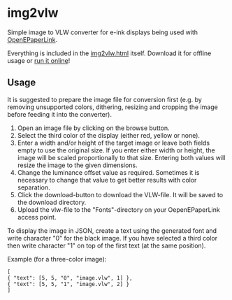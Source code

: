 # img2vlw
Simple image to VLW converter for e-ink displays being used with [OpenEPaperLink](https://openepaperlink.de/).

Everything is included in the [img2vlw.html](img2vlw.html) itself. Download it for offline usage or [run it online](http://htmlpreview.github.io/?https://github.com/olanwe/img2vlw/blob/main/img2vlw.html)!

## Usage
It is suggested to prepare the image file for conversion first (e.g. by removing unsupported colors, dithering, resizing and cropping the image before feeding it into the converter).

1. Open an image file by clicking on the browse button.
2. Select the third color of the display (either red, yellow or none).
3. Enter a width and/or height of the target image or leave both fields empty to use the original size. If you enter either width or height, the image will be scaled proportionally to that size. Entering both values will resize the image to the given dimensions.
4. Change the luminance offset value as required. Sometimes it is necessary to change that value to get better results with color separation.
5. Click the download-button to download the VLW-file. It will be saved to the download directory.
6. Upload the vlw-file to the "Fonts"-directory on your OepenEPaperLink access point.

To display the image in JSON, create a text using the generated font and write character "0" for the black image. If you have selected a third color then write character "1" on top of the first text (at the same position).

Example (for a three-color image):
```
[
{ "text": [5, 5, "0", "image.vlw", 1] },
{ "text": [5, 5, "1", "image.vlw", 2] }
]
```
